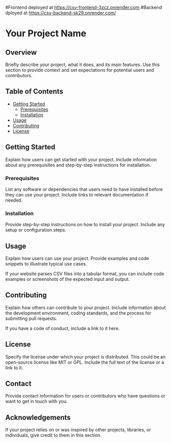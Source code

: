 #Frontend deployed at https://csv-frontend-3zcz.onrender.com
#Backend dployed at https://csv-backend-sk29.onrender.com/
# Your Project Name

## Overview

Briefly describe your project, what it does, and its main features. Use this section to provide context and set expectations for potential users and contributors.

## Table of Contents

- [Getting Started](#getting-started)
  - [Prerequisites](#prerequisites)
  - [Installation](#installation)
- [Usage](#usage)
- [Contributing](#contributing)
- [License](#license)

## Getting Started

Explain how users can get started with your project. Include information about any prerequisites and step-by-step instructions for installation.

### Prerequisites

List any software or dependencies that users need to have installed before they can use your project. Include links to relevant documentation if needed.

### Installation

Provide step-by-step instructions on how to install your project. Include any setup or configuration steps.

## Usage

Explain how users can use your project. Provide examples and code snippets to illustrate typical use cases.

If your website parses CSV files into a tabular format, you can include code examples or screenshots of the expected input and output.

## Contributing

Explain how others can contribute to your project. Include information about the development environment, coding standards, and the process for submitting pull requests.

If you have a code of conduct, include a link to it here.

## License

Specify the license under which your project is distributed. This could be an open-source license like MIT or GPL. Include the full text of the license or a link to it.

## Contact

Provide contact information for users or contributors who have questions or want to get in touch with you.

## Acknowledgements

If your project relies on or was inspired by other projects, libraries, or individuals, give credit to them in this section.
